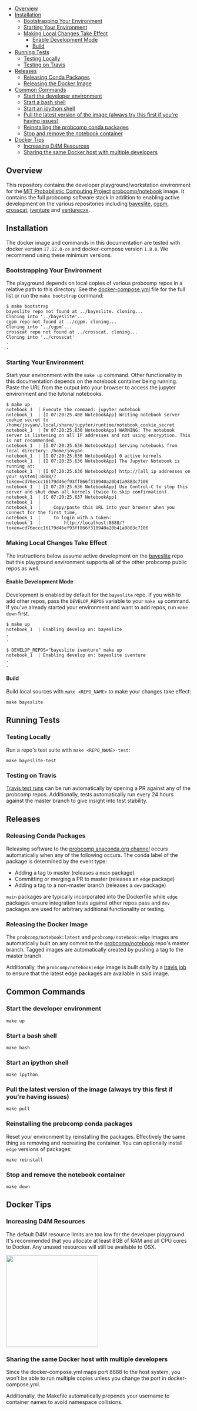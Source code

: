 <!-- TOC depthFrom:2 depthTo:6 withLinks:1 updateOnSave:1 orderedList:0 -->

- [Overview](#overview)
- [Installation](#installation)
	- [Bootstrapping Your Environment](#bootstrapping-your-environment)
	- [Starting Your Environment](#starting-your-environment)
	- [Making Local Changes Take Effect](#making-local-changes-take-effect)
		- [Enable Development Mode](#enable-development-mode)
		- [Build](#build)
- [Running Tests](#running-tests)
	- [Testing Locally](#testing-locally)
	- [Testing on Travis](#testing-on-travis)
- [Releases](#releases)
	- [Releasing Conda Packages](#releasing-conda-packages)
	- [Releasing the Docker Image](#releasing-the-docker-image)
- [Common Commands](#common-commands)
	- [Start the developer environment](#start-the-developer-environment)
	- [Start a bash shell](#start-a-bash-shell)
	- [Start an ipython shell](#start-an-ipython-shell)
	- [Pull the latest version of the image (always try this first if you're having issues)](#pull-the-latest-version-of-the-image-always-try-this-first-if-youre-having-issues)
	- [Reinstalling the probcomp conda packages](#reinstalling-the-probcomp-conda-packages)
	- [Stop and remove the notebook container](#stop-and-remove-the-notebook-container)
- [Docker Tips](#docker-tips)
	- [Increasing D4M Resources](#increasing-d4m-resources)
	- [Sharing the same Docker host with multiple developers](#sharing-the-same-docker-host-with-multiple-developers)

<!-- /TOC -->
## Overview

This repository contains the developer playground/workstation environment for the [MIT Probabilistic Computing Project](http://probcomp.csail.mit.edu/) [probcomp/notebook](https://hub.docker.com/r/probcomp/notebook/) image. It contains the full probcomp software stack in addition to enabling active development on the various repositories including [bayeslite](https://github.com/probcomp/bayeslite), [cgpm](https://github.com/probcomp/cgpm), [crosscat](https://github.com/probcomp/crosscat), [iventure](https://github.com/probcomp/iventure) and [venturecxx](https://github.com/probcomp/Venturecxx).

## Installation

The docker image and commands in this documentation are tested with docker version `17.12.0-ce` and docker-compose version `1.8.0`. We recommend using these minimum versions.

### Bootstrapping Your Environment

The playground depends on local copies of various probcomp repos in a relative path to this directory. See the [docker-compose.yml](https://github.com/probcomp/developer/blob/master/docker-compose.yml) file for the full list or run the `make bootstrap` command:

```
$ make bootstrap
bayeslite repo not found at ../bayeslite. cloning...
Cloning into '../bayeslite'...
cgpm repo not found at ../cgpm. cloning...
Cloning into '../cgpm'...
crosscat repo not found at ../crosscat. cloning...
Cloning into '../crosscat'
.
.
```

### Starting Your Environment

Start your environment with the `make up` command. Other functionality in this documentation depends on the notebook container being running. Paste the URL from the output into your browser to access the jupyter environment and the tutorial notebooks.

```
$ make up
notebook_1  | Execute the command: jupyter notebook
notebook_1  | [I 07:20:25.408 NotebookApp] Writing notebook server cookie secret to /home/jovyan/.local/share/jupyter/runtime/notebook_cookie_secret
notebook_1  | [W 07:20:25.630 NotebookApp] WARNING: The notebook server is listening on all IP addresses and not using encryption. This is not recommended.
notebook_1  | [I 07:20:25.636 NotebookApp] Serving notebooks from local directory: /home/jovyan
notebook_1  | [I 07:20:25.636 NotebookApp] 0 active kernels
notebook_1  | [I 07:20:25.636 NotebookApp] The Jupyter Notebook is running at:
notebook_1  | [I 07:20:25.636 NotebookApp] http://[all ip addresses on your system]:8888/?token=cd76eccc16179d46ef93ff866f318940a20b41a9883c7106
notebook_1  | [I 07:20:25.636 NotebookApp] Use Control-C to stop this server and shut down all kernels (twice to skip confirmation).
notebook_1  | [C 07:20:25.637 NotebookApp]
notebook_1  |
notebook_1  |     Copy/paste this URL into your browser when you connect for the first time,
notebook_1  |     to login with a token:
notebook_1  |         http://localhost:8888/?token=cd76eccc16179d46ef93ff866f318940a20b41a9883c7106
```

### Making Local Changes Take Effect

The instructions below assume active development on the [bayeslite](https://github.com/probcomp/bayeslite) repo but this playground environment supports all of the other probcomp public repos as well.

#### Enable Development Mode

Development is enabled by default for the `bayeslite` repo. If you wish to add other repos, pass the `DEVELOP_REPOS` variable to your `make up` command. If you've already started your environment and want to add repos, run `make down` first.

```
$ make up
notebook_1  | Enabling develop on: bayeslite
.
.
```

```
$ DEVELOP_REPOS="bayeslite iventure" make up
notebook_1  | Enabling develop on: bayeslite iventure
.
.
```

#### Build

Build local sources with `make <REPO_NAME>` to make your changes take effect:

```
make bayeslite
```

## Running Tests

### Testing Locally

Run a repo's test suite with `make <REPO_NAME>-test`:

```
make bayeslite-test
```

### Testing on Travis

[Travis test runs](https://travis-ci.org/probcomp/) can be run automatically by opening a PR against any of the probcomp repos. Additionally, tests automatically run every 24 hours against the master branch to give insight into test stability.

## Releases

### Releasing Conda Packages

Releasing software to the [probcomp anaconda.org channel](https://anaconda.org/probcomp/) occurs automatically when any of the following occurs. The conda label of the package is determined by the event type:

* Adding a tag to master (releases a `main` package)
* Committing or merging a PR to master (releases an `edge` package)
* Adding a tag to a non-master branch (releases a `dev` package)

`main` packages are typically incorporated into the Dockerfile while `edge` packages ensure integration tests against other repos pass and `dev` packages are used for arbitrary additional functionality or testing.

### Releasing the Docker Image

The `probcomp/notebook:latest` and `probcomp/notebook:edge` images are automatically built on any commit to the [probcomp/notebook](https://github.com/probcomp/notebook) repo's master branch. Tagged images are automatically created by pushing a tag to the master branch.

Additionally, the `probcomp/notebook:edge` image is built daily by a [travis job](https://travis-ci.org/probcomp/notebook) to ensure that the latest edge packages are available in said image.

## Common Commands

### Start the developer environment

```
make up
```

### Start a bash shell

```
make bash
```

### Start an ipython shell

```
make ipython
```

### Pull the latest version of the image (always try this first if you're having issues)

```
make pull
```

### Reinstalling the probcomp conda packages

Reset your environment by reinstalling the packages. Effectively the same thing as removing and recreating the container. You can optionally install `edge` versions of packages:

```
make reinstall
```

### Stop and remove the notebook container

```
make down
```

## Docker Tips

### Increasing D4M Resources

The default D4M resource limits are too low for the developer playground. It's recommended that you allocate at least 8GB of RAM and all CPU cores to Docker. Any unused resources will still be available to OSX.

<img src="https://github.com/probcomp/developer/blob/master/images/resources.png" width="250">

### Sharing the same Docker host with multiple developers

Since the docker-compose.yml maps port 8888 to the host system, you won't be able to run multiple copies unless you change the port in docker-compose.yml.

Additionally, the Makefile automatically prepends your username to container names to avoid namespace collisions.
